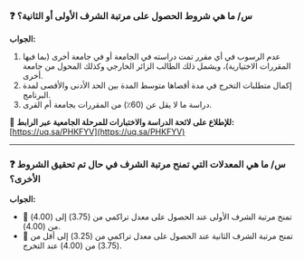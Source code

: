 ### ❓ **س/ ما هي شروط الحصول على مرتبة الشرف الأولى أو الثانية؟**

**الجواب:**

1. عدم الرسوب في أي مقرر تمت دراسته في الجامعة أو في جامعة أخرى (بما فيها المقررات الاختيارية)، ويشمل ذلك الطالب الزائر الخارجي وكذلك المحول من جامعة أخرى.  
2. إكمال متطلبات التخرج في مدة أقصاها متوسط المدة بين الحد الأدنى والأقصى لمدة البرنامج.  
3. دراسة ما لا يقل عن (60٪) من المقررات بجامعة أم القرى.

🔗 **للإطلاع على لائحة الدراسة والاختبارات للمرحلة الجامعية عبر الرابط:**  [https://uq.sa/PHKFYV](https://uq.sa/PHKFYV)

---

### ❓ **س/ ما هي المعدلات التي تمنح مرتبة الشرف في حال تم تحقيق الشروط الأخرى؟**


**الجواب:**

- 🥇 تمنح مرتبة الشرف الأولى عند الحصول على معدل تراكمي من (3.75) إلى (4.00) من (4.00).  
- 🥈 تمنح مرتبة الشرف الثانية عند الحصول على معدل تراكمي من (3.25) إلى أقل من (3.75) من (4.00) عند التخرج.
